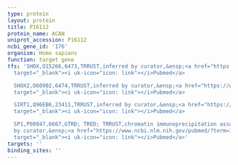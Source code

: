 ```yaml
---
type: protein
layout: protein
title: P16112
protein_name: ACAN
uniprot_accession: P16112
ncbi_gene_id: '176'
organism: Homo sapiens
function: target gene
tfs: 'SHOX,O15266,6473,TRRUST,inferred by curator,&ensp;<a href="https://www.ncbi.nlm.nih.gov/pubmed/?term=24421874%5Buid%5D"
  target="_blank"><i uk-icon="icon: link"></i>Pubmed</a>

  SHOX2,O60902,6474,TRRUST,inferred by curator,&ensp;<a href="https://www.ncbi.nlm.nih.gov/pubmed/?term=24421874%5Buid%5D"
  target="_blank"><i uk-icon="icon: link"></i>Pubmed</a>

  SIRT1,Q96EB6,23411,TRRUST,inferred by curator,&ensp;<a href="https://www.ncbi.nlm.nih.gov/pubmed/?term=21337390%5Buid%5D"
  target="_blank"><i uk-icon="icon: link"></i>Pubmed</a>

  SP1,P08047,6667,GTRD; TRED; TRRUST,chromatin immunoprecipitation assay; inferred
  by curator,&ensp;<a href="https://www.ncbi.nlm.nih.gov/pubmed/?term=12081893%5Buid%5D"
  target="_blank"><i uk-icon="icon: link"></i>Pubmed</a>'
targets: ''
binding_sites: ''
---
```

